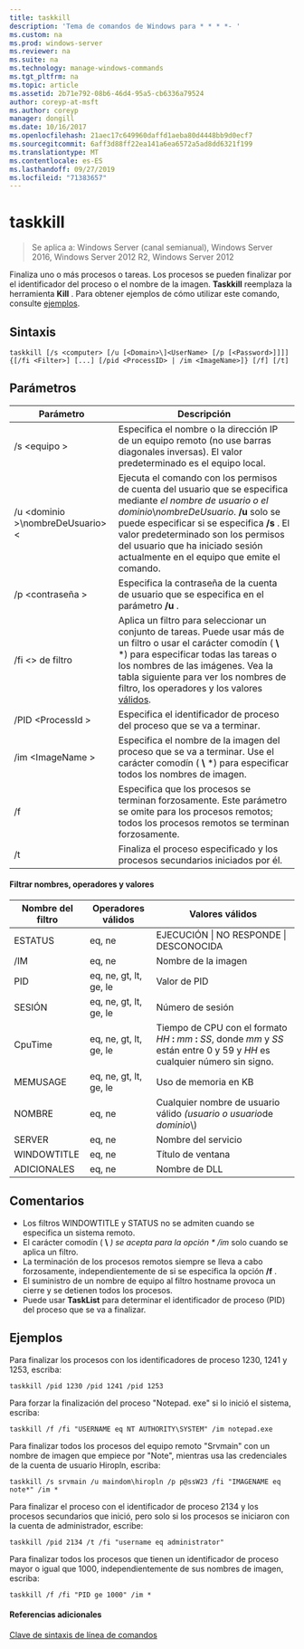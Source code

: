 ```yaml
---
title: taskkill
description: 'Tema de comandos de Windows para * * * *- '
ms.custom: na
ms.prod: windows-server
ms.reviewer: na
ms.suite: na
ms.technology: manage-windows-commands
ms.tgt_pltfrm: na
ms.topic: article
ms.assetid: 2b71e792-08b6-46d4-95a5-cb6336a79524
author: coreyp-at-msft
ms.author: coreyp
manager: dongill
ms.date: 10/16/2017
ms.openlocfilehash: 21aec17c649960daffd1aeba80d4448bb9d0ecf7
ms.sourcegitcommit: 6aff3d88ff22ea141a6ea6572a5ad8dd6321f199
ms.translationtype: MT
ms.contentlocale: es-ES
ms.lasthandoff: 09/27/2019
ms.locfileid: "71383657"
---
```

# <a name="taskkill"></a>taskkill

>Se aplica a: Windows Server (canal semianual), Windows Server 2016, Windows Server 2012 R2, Windows Server 2012

Finaliza uno o más procesos o tareas. Los procesos se pueden finalizar por el identificador del proceso o el nombre de la imagen. **Taskkill** reemplaza la herramienta **Kill** .
Para obtener ejemplos de cómo utilizar este comando, consulte [ejemplos](#examples).

## <a name="syntax"></a>Sintaxis

```
taskkill [/s <computer> [/u [<Domain>\]<UserName> [/p [<Password>]]]] {[/fi <Filter>] [...] [/pid <ProcessID> | /im <ImageName>]} [/f] [/t]
```

## <a name="parameters"></a>Parámetros

|         Parámetro         |                                                                                                                                        Descripción                                                                                                                                        |
|---------------------------|-------------------------------------------------------------------------------------------------------------------------------------------------------------------------------------------------------------------------------------------------------------------------------------------|
|      /s \<equipo >       |                                                                                    Especifica el nombre o la dirección IP de un equipo remoto (no use barras diagonales inversas). El valor predeterminado es el equipo local.                                                                                     |
| /u \<dominio >\\nombreDeUsuario>\< | Ejecuta el comando con los permisos de cuenta del usuario que se especifica mediante *el nombre de usuario o el* *dominio*\\*nombreDeUsuario*. **/u** solo se puede especificar si se especifica **/s** . El valor predeterminado son los permisos del usuario que ha iniciado sesión actualmente en el equipo que emite el comando. |
|      /p \<contraseña >       |                                                                                                   Especifica la contraseña de la cuenta de usuario que se especifica en el parámetro **/u** .                                                                                                   |
|       /fi \<> de filtro       |          Aplica un filtro para seleccionar un conjunto de tareas. Puede usar más de un filtro o usar el carácter comodín ( **\\** \*) para especificar todas las tareas o los nombres de las imágenes. Vea la tabla siguiente para ver los nombres de filtro, los operadores y los valores [válidos](#filter-names-operators-and-values).           |
|     /PID \<ProcessId >     |                                                                                                                 Especifica el identificador de proceso del proceso que se va a terminar.                                                                                                                 |
|     /im \<ImageName >      |                                                                                Especifica el nombre de la imagen del proceso que se va a terminar. Use el carácter comodín ( **\\** \*) para especificar todos los nombres de imagen.                                                                                |
|            /f             |                                                                    Especifica que los procesos se terminan forzosamente. Este parámetro se omite para los procesos remotos; todos los procesos remotos se terminan forzosamente.                                                                     |
|            /t             |                                                                                                          Finaliza el proceso especificado y los procesos secundarios iniciados por él.                                                                                                          |

#### <a name="filter-names-operators-and-values"></a>Filtrar nombres, operadores y valores

| Nombre del filtro |    Operadores válidos     |                                                                Valores válidos                                                                |
|-------------|------------------------|----------------------------------------------------------------------------------------------------------------------------------------------|
|   ESTATUS    |         eq, ne         |                                                 EJECUCIÓN &#124; NO RESPONDE &#124; DESCONOCIDA                                                 |
|  /IM  |         eq, ne         |                                                                  Nombre de la imagen                                                                  |
|     PID     | eq, ne, gt, lt, ge, le |                                                                  Valor de PID                                                                   |
|   SESIÓN   | eq, ne, gt, lt, ge, le |                                                                Número de sesión                                                                |
|   CpuTime   | eq, ne, gt, lt, ge, le | Tiempo de CPU con el formato <em>HH</em> **:** <em>mm</em> **:** <em>SS</em>, donde *mm* y *SS* están entre 0 y 59 y *HH* es cualquier número sin signo. |
|  MEMUSAGE   | eq, ne, gt, lt, ge, le |                                                              Uso de memoria en KB                                                              |
|  NOMBRE   |         eq, ne         |                                               Cualquier nombre de usuario válido *(usuario o* *usuario*de *dominio*\\)                                               |
|  SERVER   |         eq, ne         |                                                                 Nombre del servicio                                                                 |
| WINDOWTITLE |         eq, ne         |                                                                 Título de ventana                                                                 |
|   ADICIONALES   |         eq, ne         |                                                                   Nombre de DLL                                                                   |

## <a name="remarks"></a>Comentarios
* Los filtros WINDOWTITLE y STATUS no se admiten cuando se especifica un sistema remoto.
* El carácter comodín ( **\\** <em>) se acepta para la opción * */im</em>*  solo cuando se aplica un filtro.
* La terminación de los procesos remotos siempre se lleva a cabo forzosamente, independientemente de si se especifica la opción **/f** .
* El suministro de un nombre de equipo al filtro hostname provoca un cierre y se detienen todos los procesos.
* Puede usar **TaskList** para determinar el identificador de proceso (PID) del proceso que se va a finalizar.

## <a name="examples"></a>Ejemplos

Para finalizar los procesos con los identificadores de proceso 1230, 1241 y 1253, escriba:

```
taskkill /pid 1230 /pid 1241 /pid 1253
```

Para forzar la finalización del proceso "Notepad. exe" si lo inició el sistema, escriba:

```
taskkill /f /fi "USERNAME eq NT AUTHORITY\SYSTEM" /im notepad.exe
```

Para finalizar todos los procesos del equipo remoto "Srvmain" con un nombre de imagen que empiece por "Note", mientras usa las credenciales de la cuenta de usuario Hiropln, escriba:

```
taskkill /s srvmain /u maindom\hiropln /p p@ssW23 /fi "IMAGENAME eq note*" /im *
```

Para finalizar el proceso con el identificador de proceso 2134 y los procesos secundarios que inició, pero solo si los procesos se iniciaron con la cuenta de administrador, escribe:

```
taskkill /pid 2134 /t /fi "username eq administrator"
```

Para finalizar todos los procesos que tienen un identificador de proceso mayor o igual que 1000, independientemente de sus nombres de imagen, escriba:

```
taskkill /f /fi "PID ge 1000" /im *
```

#### <a name="additional-references"></a>Referencias adicionales
[Clave de sintaxis de línea de comandos](command-line-syntax-key.md)
